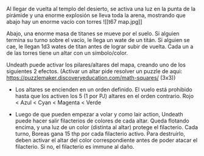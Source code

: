 
Al llegar de vuelta al templo del desierto, se activa una luz en la punta de la pirámide y una enorme explosión se lleva toda la arena, mostrando que abajo hay un enorme vacío con torres ![[t67 map.jpg]]

Abajo, una enorme masa de titanes se mueve por el suelo. Si alguien termina su turno sobre el vacío, le llega un wate de un titán.
Si alguien se cae, le llegan 1d3 wates de titan antes de lograr subir de vuelta.
Cada un a de las torres tiene un altar con un símbolo/color.



Undeath puede activar los pilares/altares del mapa, creando uno de los siguientes 2 efectos. (Activar un altar pide resolver un puzzle de aqui: https://puzzlemaker.discoveryeducation.com/math-squares/ (3x3))

- Los altares se encienden en un orden definido. El vuelo está prohibido hasta que los activen los 5 (1 por PJ) altares en el orden contrario. Rojo < Azul < Cyan < Magenta < Verde

- Luego de que pueden empezar a volar y como lair action, Undeath puede hacer salir filacterios de colores de cada altar. Queda flotando encima, y una luz de un color (distinta al altar) protege el filacterio. Cada turno, Boreas gana 15 thp por cada filacterio activo. Para destruirlo, deben activar el altar del color correspondiente antes de poder atacar el filacterio. Si no, el filacterio es immune al daño.
